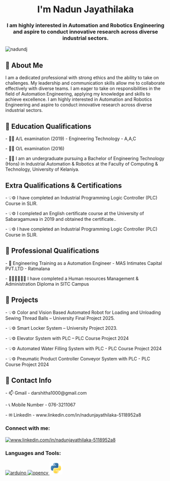 <h1 align="center"> I'm Nadun Jayathilaka  </h1> 
<h3 align="center">I am highly interested in Automation and Robotics Engineering and aspire to conduct innovative research across diverse industrial sectors.</h3>

<p align="left"> <img src="https://komarev.com/ghpvc/?username=nadundj&label=Profile%20views&color=0e75b6&style=flat" alt="nadundj" /> </p>

<h2> 🎯 About Me </h2>
<p> I am a dedicated professional with strong ethics and the ability to take on challenges. My leadership and communication skills allow me to collaborate effectively with diverse teams. I am eager to take on responsibilities in the field of Automation Engineering, applying my knowledge and skills to achieve excellence. I am highly interested in Automation and Robotics Engineering and aspire to conduct innovative research across diverse industrial sectors.</p>

<h2> 💬 Education Qualifications </h2>
<p>- 👨‍🏫 A/L examination (2019) - Engineering Technology - A,A,C </p>
<p>- 👨‍🏫 O/L examination (2016) </p>
<p>- 👨‍🎓 I am an undergraduate pursuing a Bachelor of Engineering Technology (Hons) in Industrial Automation & Robotics at the Faculty of Computing & Technology, University of Kelaniya. </p>

<h2> Extra Qualifications & Certifications </h2>
<p>- 💡⚙️ I have completed an Industrial Programming Logic Controller (PLC) Course in SLIR. </p>
<p>- 💡⚙️ I completed an English certificate course at the University of Sabaragamuwa in 2019 and obtained the certificate.. </p>
<p>- 💡⚙️ I have completed an Industrial Programming Logic Controller (PLC) Course in SLIR. </p>


<h2> 🌅 Professional Qualifications </h2>
<p>- 👷 Engineering Training as a Automation Engineer - MAS Intimates Capital PVT.LTD - Ratmalana </p>
<p>- 🧑‍💼🧑‍🧑‍🧒‍🧒 I have completed a Human resources Management & Administration Diploma in SITC Campus </p>

<h2> 🌅 Projects </h2>
<p>- 💡⚙️ Color and Vision Based Automated Robot for Loading and Unloading Sewing Thread Balls – University Final Project 2025. </p>
<p>- 💡⚙️ Smart Locker System – University Project 2023. </p>
<p>- 💡⚙️ Elevator System with PLC – PLC Course Project 2024 </p>
<p>- 💡⚙️ Automated Water Filling System with PLC - PLC Course Project 2024 </p>
<p>- 💡⚙️ Pneumatic Product Controller Conveyor System with PLC - PLC Course Project 2024 </p>

<h2> 📨 Contact Info </h2>
<p>- 📫 Gmail - darshitha1000@gmail.com </p>
<p>- 📞 Mobile Number - 076-3211067 </p>
<p>-  ✉ LinkedIn  -  www.linkedin.com/in/nadunjayathilaka-5118952a8 </p>


<h3 align="left">Connect with me:</h3>
<p align="left">
<a href="https://linkedin.com/in/www.linkedin.com/in/nadunjayathilaka-5118952a8" target="blank"><img align="center" src="https://raw.githubusercontent.com/rahuldkjain/github-profile-readme-generator/master/src/images/icons/Social/linked-in-alt.svg" alt="www.linkedin.com/in/nadunjayathilaka-5118952a8" height="30" width="40" /></a>
</p>

<h3 align="left">Languages and Tools:</h3>
<p align="left"> <a href="https://www.arduino.cc/" target="_blank" rel="noreferrer"> <img src="https://cdn.worldvectorlogo.com/logos/arduino-1.svg" alt="arduino" width="40" height="40"/> </a> <a href="https://opencv.org/" target="_blank" rel="noreferrer"> <img src="https://www.vectorlogo.zone/logos/opencv/opencv-icon.svg" alt="opencv" width="40" height="40"/> </a> <a href="https://www.python.org" target="_blank" rel="noreferrer"> <img src="https://raw.githubusercontent.com/devicons/devicon/master/icons/python/python-original.svg" alt="python" width="40" height="40"/> </a> </p>
